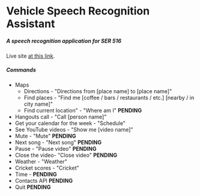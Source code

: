 # Vehicle Speech Recognition Assistant
##### A speech recognition application for SER 516 <br />
Live site [at this link](http://speechrecognizer.herokuapp.com/).<br />
##### Commands
* Maps
  * Directions - "Directions from [place name] to [place name]"
  * Find places - "Find me [coffee / bars / restaurants / etc.] [nearby / in city name]"
  * Find current location" - "Where am I" **PENDING**
* Hangouts call - "Call [person name]"
* Get your calendar for the week - "Schedule"
* See YouTube videos - "Show me [video name]"
 * Mute - "Mute" **PENDING**
 * Next song - "Next song" **PENDING**
 * Pause - "Pause video" **PENDING**
 * Close the video- "Close video" **PENDING**
* Weather - "Weather"
* Cricket scores - "Cricket"
* Time - **PENDING**
* Contacts API **PENDING**
* Quit **PENDING**
